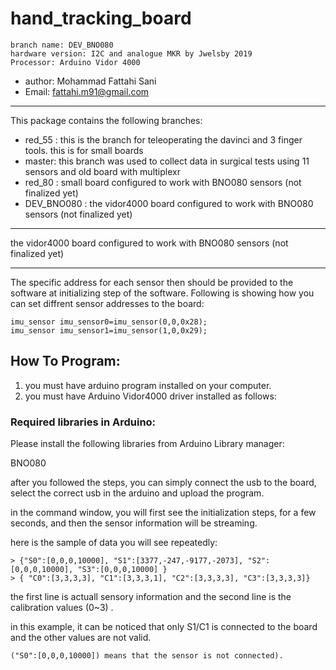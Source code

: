 # hand_tracking_board

    branch name: DEV_BNO080
    hardware version: I2C and analogue MKR by Jwelsby 2019
    Processor: Arduino Vidor 4000
* author: Mohammad Fattahi Sani
* Email: fattahi.m91@gmail.com

----------

 This package contains the following branches: 
 * red_55 : this is the branch for teleoperating the davinci and 3 finger tools. this is for small boards
 * master: this branch was used to collect data in surgical tests using 11 sensors and old board with multiplexr
 * red_80 :  small board configured to work with BNO080 sensors (not finalized yet)
 * DEV_BNO080 :  the vidor4000 board configured to work with BNO080 sensors (not finalized yet)

----------
the vidor4000 board configured to work with BNO080 sensors (not finalized yet)

----


The specific address for each sensor then should be provided to the software at initializing step of the software. Following is showing how you can set diffrent sensor addresses to the board:

    imu_sensor imu_sensor0=imu_sensor(0,0,0x28);
    imu_sensor imu_sensor1=imu_sensor(1,0,0x29);

## How To Program:

1. you must have arduino program installed on your computer.
2. you must have Arduino Vidor4000 driver installed as follows:
    



### Required libraries in Arduino:
Please install the following libraries from Arduino Library manager:

BNO080

after you followed the steps, you can simply connect the usb to the board, select the correct usb in the arduino and upload the program.



in the command window, you will first see the initialization steps, for a few seconds, and then the sensor information will be streaming.

here is the sample of data you will see repeatedly:

    > {"S0":[0,0,0,10000], "S1":[3377,-247,-9177,-2073], "S2":[0,0,0,10000], "S3":[0,0,0,10000] }
    > { "C0":[3,3,3,3], "C1":[3,3,3,1], "C2":[3,3,3,3], "C3":[3,3,3,3]} 

the first line is actuall sensory information and the second line is the calibration values (0~3) . 

in this example, it can be noticed that only S1/C1 is connected to the board and the other values are not valid.

    ("S0":[0,0,0,10000]) means that the sensor is not connected). 

